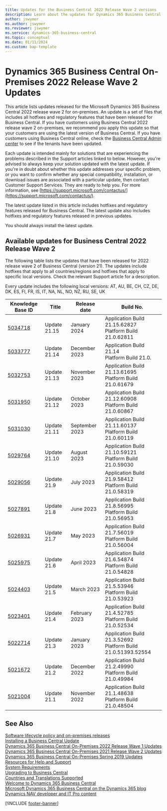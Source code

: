 ```yaml
---
title: Updates for the Business Central 2022 Release Wave 2 versions
description: Learn about the updates for Dynamics 365 Business Central 2022 Release Wave 2 on-premises deployments.
author: jswymer
ms.author: jswymer
ms.reviewer: jswymer
ms.service: dynamics-365-business-central
ms.topic: conceptual
ms.date: 01/11/2024
ms.custom: bap-template
---
```


# Dynamics 365 Business Central On-Premises 2022 Release Wave 2 Updates

This article lists updates released for the Microsoft Dynamics 365 Business Central 2022 release wave 2 for on-premises. An update is a set of files that includes all hotfixes and regulatory features that have been released for Business Central. If you have customers using Business Central 2022 release wave 2 on-premises, we recommend you apply this update so that your customers are using the latest version of Business Central. If you have customers using Business Central online, check the [Business Central Admin center](../administration/tenant-admin-center.md) to see if the tenants have been updated.  

Each update is intended mainly for solutions that are experiencing the problems described in the Support articles linked to below. However, you're advised to always keep your solution updated with the latest update. If you're in doubt about whether this update addresses your specific problem, or you want to confirm whether any special compatibility, installation, or download issues are associated with a particular update, then contact Customer Support Services. They are ready to help you. For more information, see [https://support.microsoft.com/contactus/](https://support.microsoft.com/contactus/).

The latest update listed in this article includes hotfixes and regulatory features released for Business Central. The latest update also includes hotfixes and regulatory features released in previous updates.  

You should always install the latest update.

## Available updates for Business Central 2022 Release Wave 2

The following table lists the updates that have been released for 2022 release wave 2 of Business Central (version 21). The updates include hotfixes that apply to all countries/regions and hotfixes that apply to specific local versions. Check the relevant Support article for a description.

Every update includes the following local versions: AT, AU, BE, CH, CZ, DE, DK, ES, FI, FR, IS, IT, NA, NL, NO, NZ, RU, SE, UK

|Knowledge Base ID|Title|Release date  |Build No. |
|-----------------|-----|--------------|----------|
|[5034718](https://support.microsoft.com/help/5034718)|Update 21.15| January 2024|Application Build 21.15.62827</br>Platform Build 21.0.62811|
|[5033777](https://support.microsoft.com/help/5033777)|Update 21.14| December 2023|Application Build 21.14</br>Platform Build 21.0. |
|[5032753](https://support.microsoft.com/help/5032753)|Update 21.13| November 2023|Application Build 21.13.61695</br>Platform Build 21.0.61679 |
|[5031950](https://support.microsoft.com/help/5031950)|Update 21.12| October 2023|Application Build 21.12.60908</br>Platform Build 21.0.60867 |
|[5031030](https://support.microsoft.com/help/5031030)|Update 21.11| September 2023|Application Build 21.11.60137 </br>Platform Build 21.0.60119 |
|[5029764](https://support.microsoft.com/help/5029764)|Update 21.10| August 2023|Application Build 21.10.59121 </br>Platform Build 21.0.59030 |
|[5029056](https://support.microsoft.com/help/5029056)|Update 21.9| July 2023|Application Build 21.9.58412 </br>Platform Build 21.0.58319 |
|[5027891](https://support.microsoft.com/help/5027891)|Update 21.8| June 2023|Application Build 21.8.56995 </br>Platform Build 21.0.56953 |
|[5026931](https://support.microsoft.com/help/5026931)|Update 21.7| May 2023|Application Build 21.7.56019 </br>Platform Build 21.0.56004 |
|[5025975](https://support.microsoft.com/help/5025975)|Update 21.6| April 2023|Application Build 21.6.54874 </br>Platform Build 21.0.54828 |
|[5024403](https://support.microsoft.com/help/5024403)|Update 21.5| March 2023|Application Build 21.5.53946 </br>Platform Build 21.0.53923 |
|[5023401](https://support.microsoft.com/help/5023401)|Update 21.4| February 2023|Application Build 21.4.52785</br>Platform Build 21.0.52534 |
|[5022714](https://support.microsoft.com/help/5022714)|Update 21.3| January 2023|Application Build 21.3.52692</br>Platform Build 21.0.51393.52554 |
|[5021672](https://support.microsoft.com/help/5021672)|Update 21.2| December 2022|Application Build 21.2.49990</br>Platform Build 21.0.49984 |
|[5021004](https://support.microsoft.com/help/5021004)|Update 21.1| November 2022|Application Build 21.1.48638</br>Platform Build 21.0.48504 |

## See Also

[Software lifecycle policy and on-premises releases](../terms/lifecycle-policy-on-premises.md)  
[Installing a Business Central Update](../upgrade/upgrading-cumulative-update-v21.md)  
[Dynamics 365 Business Central On-Premises 2022 Release Wave 1 Updates](update-versions-20.md)  
[Dynamics 365 Business Central On-Premises 2021 Release Wave 2 Updates](update-versions-19.md)  
[Dynamics 365 Business Central On-Premises Spring 2019 Updates](update-versions-14.md)  
[Resources for Help and Support](../help-and-support.md)  
[System Requirements](system-requirements-business-central-v21.md)  
[Upgrading to Business Central](../upgrade/upgrading-to-business-central.md)  
[Countries and Translations Supported](../compliance/apptest-countries-and-translations.md)  
[Welcome to Dynamics 365 Business Central](/dynamics365/business-central/index)  
[Microsoft Dynamics 365 Business Central on the Dynamics 365 blog](https://cloudblogs.microsoft.com/dynamics365/it/product/business-central/)  
[Dynamics NAV developer and IT Pro content](/dynamics-nav/index)

[!INCLUDE [footer-banner](../includes/footer-banner.md)]
